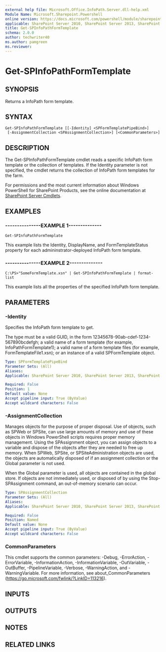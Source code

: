 ```yaml
---
external help file: Microsoft.Office.InfoPath.Server.dll-help.xml
Module Name: Microsoft.Sharepoint.Powershell
online version: https://docs.microsoft.com/powershell/module/sharepoint-server/get-spinfopathformtemplate
applicable: SharePoint Server 2010, SharePoint Server 2013, SharePoint Server 2016, SharePoint Server 2019
title: Get-SPInfoPathFormTemplate
schema: 2.0.0
author: techwriter40
ms.author: pamgreen
ms.reviewer:
---
```


# Get-SPInfoPathFormTemplate

## SYNOPSIS
Returns a InfoPath form template.

## SYNTAX

```
Get-SPInfoPathFormTemplate [[-Identity] <SPFormTemplatePipeBind>]
 [-AssignmentCollection <SPAssignmentCollection>] [<CommonParameters>]
```

## DESCRIPTION
The Get-SPInfoPathFormTemplate cmdlet reads a specific InfoPath form template or the collection of templates.
If the Identity parameter is not specified, the cmdlet returns the collection of InfoPath form templates for the farm.

For permissions and the most current information about Windows PowerShell for SharePoint Products, see the online documentation at [SharePoint Server Cmdlets](https://docs.microsoft.com/powershell/sharepoint/sharepoint-server/sharepoint-server-cmdlets).

## EXAMPLES

### ---------------EXAMPLE 1-------------- 
```
Get-SPInfoPathFormTemplate
```

This example lists the Identity, DisplayName, and FormTemplateStatus property for each admininstrator-deployed InfoPath form template.

### ---------------EXAMPLE 2-------------- 
```
C:\PS>"SomeFormTemplate.xsn" | Get-SPInfoPathFormTemplate | format-list
```

This example lists all the properties of the specified InfoPath form template.

## PARAMETERS

### -Identity
Specifies the InfoPath form template to get.

The type must be a valid GUID, in the form 12345678-90ab-cdef-1234-567890bcdefgh; a valid name of a form template (for example, InfoPathFormTemplate1); a valid name of a form template files (for example, FormTemplateFile1.xsn); or an instance of a valid SPFormTemplate object.

```yaml
Type: SPFormTemplatePipeBind
Parameter Sets: (All)
Aliases: 
Applicable: SharePoint Server 2010, SharePoint Server 2013, SharePoint Server 2016, SharePoint Server 2019

Required: False
Position: 1
Default value: None
Accept pipeline input: True (ByValue)
Accept wildcard characters: False
```

### -AssignmentCollection
Manages objects for the purpose of proper disposal.
Use of objects, such as SPWeb or SPSite, can use large amounts of memory and use of these objects in Windows PowerShell scripts requires proper memory management.
Using the SPAssignment object, you can assign objects to a variable and dispose of the objects after they are needed to free up memory.
When SPWeb, SPSite, or SPSiteAdministration objects are used, the objects are automatically disposed of if an assignment collection or the Global parameter is not used.

When the Global parameter is used, all objects are contained in the global store.
If objects are not immediately used, or disposed of by using the Stop-SPAssignment command, an out-of-memory scenario can occur.

```yaml
Type: SPAssignmentCollection
Parameter Sets: (All)
Aliases: 
Applicable: SharePoint Server 2010, SharePoint Server 2013, SharePoint Server 2016, SharePoint Server 2019

Required: False
Position: Named
Default value: None
Accept pipeline input: True (ByValue)
Accept wildcard characters: False
```

### CommonParameters
This cmdlet supports the common parameters: -Debug, -ErrorAction, -ErrorVariable, -InformationAction, -InformationVariable, -OutVariable, -OutBuffer, -PipelineVariable, -Verbose, -WarningAction, and -WarningVariable. For more information, see about_CommonParameters (https://go.microsoft.com/fwlink/?LinkID=113216).

## INPUTS

## OUTPUTS

## NOTES

## RELATED LINKS

